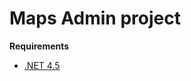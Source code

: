 # Maps Admin project

**Requirements**

* [.NET 4.5](http://www.microsoft.com/en-us/download/details.aspx?id=42642)

